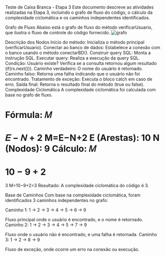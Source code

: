 Teste de Caixa Branca - Etapa 3
Este documento descreve as atividades realizadas na Etapa 3, incluindo o grafo de fluxo do código, o cálculo da complexidade ciclomática e os caminhos independentes identificados.

Grafo de Fluxo
Abaixo está o grafo de fluxo do método verificarUsuario, que ilustra o fluxo de controle do código fornecido.
![grafo](https://github.com/user-attachments/assets/5c968c5f-ca78-4936-af31-ec10d43e3aba)



Descrição dos Nodos
Início do método: Inicializa o método principal (verificarUsuario).
Conectar ao banco de dados: Estabelece a conexão com o banco usando o método conectarBD().
Construir query SQL: Monta a instrução SQL.
Executar query: Realiza a execução da query SQL.
Condição: Usuário existe? Verifica se a consulta retornou algum resultado (if(rs.next())).
Caminho verdadeiro: O nome do usuário é retornado.
Caminho falso: Retorna uma falha indicando que o usuário não foi encontrado.
Tratamento de exceção: Executa o bloco catch em caso de erro.
Saída final: Retorna o resultado final do método (true ou false).
Complexidade Ciclomática
A complexidade ciclomática foi calculada com base no grafo de fluxo.

Fórmula: 
𝑀
=
𝐸
−
𝑁
+
2
M=E−N+2
E (Arestas): 10
N (Nodos): 9
Cálculo:
𝑀
=
10
−
9
+
2
=
3
M=10−9+2=3
Resultado:
A complexidade ciclomática do código é 3.

Base de Caminhos
Com base na complexidade ciclomática, foram identificados 3 caminhos independentes no grafo:

Caminho 1:
1 → 2 → 3 → 4 → 5 → 6 → 9

Fluxo principal onde o usuário é encontrado, e o nome é retornado.
Caminho 2:
1 → 2 → 3 → 4 → 5 → 7 → 9

Fluxo onde o usuário não é encontrado, e uma falha é retornada.
Caminho 3:
1 → 2 → 8 → 9

Fluxo de exceção, onde ocorre um erro na conexão ou execução.
